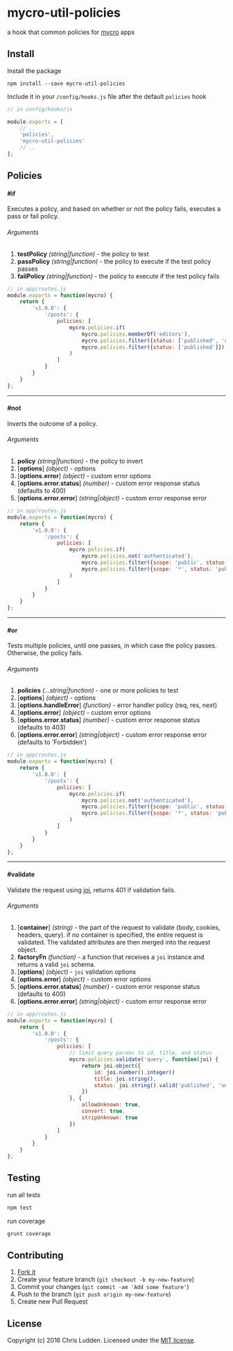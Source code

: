 # mycro-util-policies
a hook that common policies for [mycro](https://github.com/cludden/mycro) apps


## Install
Install the package
```
npm install --save mycro-util-policies
```

Include it in your `/config/hooks.js` file after the default `policies` hook
```javascript
// in config/hooks/js

module.exports = [
    // ..
    'policies',
    'mycro-util-policies'
    // ..
];
```


## Policies
#### #if
Executes a policy, and based on whether or not the policy fails, executes a pass or fail policy.  
###### Arguments
1. **testPolicy** *(string|function)* - the policy to test
2. **passPolicy** *(string|function)* - the policy to execute if the test policy passes
3. **failPolicy** *(string|function)* - the policy to execute if the test policy fails

```javascript
// in app/routes.js
module.exports = function(mycro) {
    return {
        'v1.0.0': {
            '/posts': {
                policies: [
                    mycro.policies.if(
                        mycro.policies.memberOf('editors'),
                        mycro.policies.filter({status: ['published', 'unpublished']}),
                        mycro.policies.filter({status: ['published']})
                    )
                ]
            }
        }
    }
};
```
---
#### #not
Inverts the outcome of a policy.
###### Arguments
1. **policy** *(string|function)* - the policy to invert
2. [**options**] *(object)*  - options  
3. [**options.error**] *(object)* - custom error options
4. [**options.error.status**] *(number)* - custom error response status (defaults to 400)
5. [**options.error.error**] *(string|object)* - custom error response error

```javascript
// in app/routes.js
module.exports = function(mycro) {
    return {
        'v1.0.0': {
            '/posts': {
                policies: [
                    mycro.policies.if(
                        mycro.policies.not('authenticated'),
                        mycro.policies.filter({scope: 'public', status: 'published'}),
                        mycro.policies.filter({scope: '*', status: 'published'})
                    )
                ]
            }
        }
    }
};
```
---
#### #or
Tests multiple policies, until one passes, in which case the policy passes. Otherwise, the policy fails.
###### Arguments
1. **policies** *(...string|function)* - one or more policies to test
2. [**options**] *(object)*  - options  
3. [**options.handleError**] *(function)*  - error handler policy (req, res, next)
4. [**options.error**] *(object)* - custom error options
5. [**options.error.status**] *(number)* - custom error response status (defaults to 403)
6. [**options.error.error**] *(string|object)* - custom error response error (defaults to 'Forbidden')

```javascript
// in app/routes.js
module.exports = function(mycro) {
    return {
        'v1.0.0': {
            '/posts': {
                policies: [
                    mycro.policies.if(
                        mycro.policies.not('authenticated'),
                        mycro.policies.filter({scope: 'public', status: 'published'}),
                        mycro.policies.filter({scope: '*', status: 'published'})
                    )
                ]
            }
        }
    }
};
```
---
#### #validate
Validate the request using [joi](https://github.com/hapijs/joi), returns 401 if validation fails.
###### Arguments
1. [**container**] *(string)* - the part of the request to validate (body, cookies, headers, query). if no container is specified, the entire request is validated. The validated attributes are then merged into the request object.
2. **factoryFn** *(function)* - a function that receives a `joi` instance and returns a valid `joi` schema.
3. [**options**] *(object)* - `joi` validation options
4. [**options.error**] *(object)* - custom error options
5. [**options.error.status**] *(number)* - custom error response status (defaults to 400)
6. [**options.error.error**] *(string|object)* - custom error response error

```javascript
// in app/routes.js
module.exports = function(mycro) {
    return {
        'v1.0.0': {
            '/posts': {
                policies: [
                    // limit query params to id, title, and status
                    mycro.policies.validate('query', function(joi) {
                        return joi.object({
                            id: joi.number().integer()
                            title: joi.string(),
                            status: joi.string().valid('published', 'unpublished').default('published')
                        })
                    }, {
                        allowUnknown: true,
                        convert: true,
                        stripUnknown: true
                    })
                ]
            }
        }
    }
};
```


## Testing
run all tests  
```javascript
npm test
```

run coverage
```javascript
grunt coverage
```


## Contributing
1. [Fork it](https://github.com/kutlerskaggs/mycro-util-policies/fork)
2. Create your feature branch (`git checkout -b my-new-feature`)
3. Commit your changes (`git commit -am 'Add some feature'`)
4. Push to the branch (`git push origin my-new-feature`)
5. Create new Pull Request


## License
Copyright (c) 2016 Chris Ludden.
Licensed under the [MIT license](LICENSE.md).
